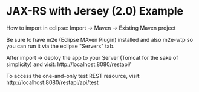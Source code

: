 JAX-RS with Jersey (2.0) Example
================================

How to import in eclipse:
 Import -> Maven -> Existing Maven project

Be sure to have m2e (Eclipse MAven Plugin) installed and also m2e-wtp so you can
run it via the eclipse "Servers" tab.

After import -> deploy the app to your Server (Tomcat for the sake of simplicity)
and visit:
http://localhost:8080/restapi/

To access the one-and-only test REST resource, visit:
http://localhost:8080/restapi/api/test

